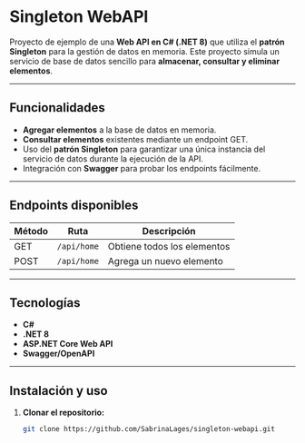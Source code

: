 # Singleton WebAPI

Proyecto de ejemplo de una **Web API en C# (.NET 8)** que utiliza el **patrón Singleton** para la gestión de datos en memoria.
Este proyecto simula un servicio de base de datos sencillo para **almacenar, consultar y eliminar elementos**.  

---

## Funcionalidades

- **Agregar elementos** a la base de datos en memoria.  
- **Consultar elementos** existentes mediante un endpoint GET.  
- Uso del **patrón Singleton** para garantizar una única instancia del servicio de datos durante la ejecución de la API.  
- Integración con **Swagger** para probar los endpoints fácilmente.  

---

## Endpoints disponibles

| **Método** | **Ruta**        | **Descripción**                 |
|------------|----------------|---------------------------------|
| GET        | `/api/home`    | Obtiene todos los elementos     |
| POST       | `/api/home`    | Agrega un nuevo elemento        |

---

## Tecnologías

- **C#**  
- **.NET 8**  
- **ASP.NET Core Web API**  
- **Swagger/OpenAPI**  

---

## Instalación y uso

1. **Clonar el repositorio:**  
   ```bash
   git clone https://github.com/SabrinaLages/singleton-webapi.git

